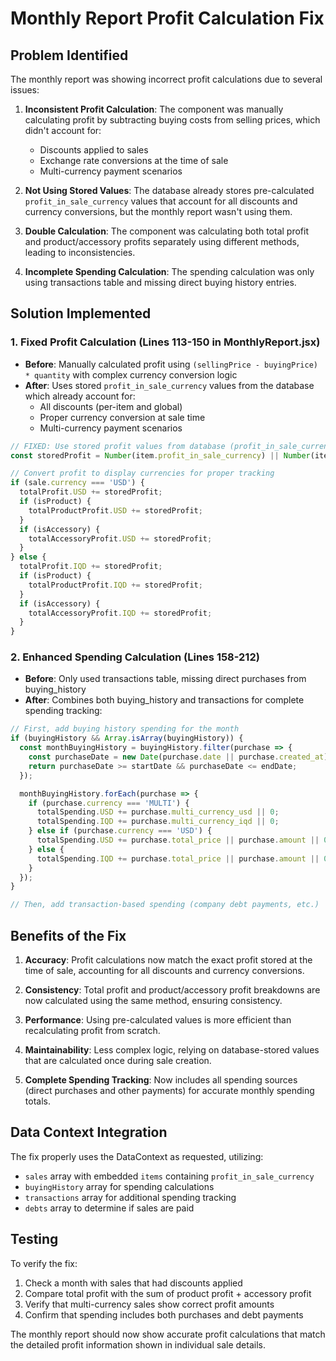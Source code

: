 # Monthly Report Profit Calculation Fix

## Problem Identified
The monthly report was showing incorrect profit calculations due to several issues:

1. **Inconsistent Profit Calculation**: The component was manually calculating profit by subtracting buying costs from selling prices, which didn't account for:
   - Discounts applied to sales
   - Exchange rate conversions at the time of sale
   - Multi-currency payment scenarios

2. **Not Using Stored Values**: The database already stores pre-calculated `profit_in_sale_currency` values that account for all discounts and currency conversions, but the monthly report wasn't using them.

3. **Double Calculation**: The component was calculating both total profit and product/accessory profits separately using different methods, leading to inconsistencies.

4. **Incomplete Spending Calculation**: The spending calculation was only using transactions table and missing direct buying history entries.

## Solution Implemented

### 1. Fixed Profit Calculation (Lines 113-150 in MonthlyReport.jsx)
- **Before**: Manually calculated profit using `(sellingPrice - buyingPrice) * quantity` with complex currency conversion logic
- **After**: Uses stored `profit_in_sale_currency` values from the database which already account for:
  - All discounts (per-item and global)
  - Proper currency conversion at sale time
  - Multi-currency payment scenarios

```jsx
// FIXED: Use stored profit values from database (profit_in_sale_currency) which accounts for discounts
const storedProfit = Number(item.profit_in_sale_currency) || Number(item.profit) || 0;

// Convert profit to display currencies for proper tracking
if (sale.currency === 'USD') {
  totalProfit.USD += storedProfit;
  if (isProduct) {
    totalProductProfit.USD += storedProfit;
  }
  if (isAccessory) {
    totalAccessoryProfit.USD += storedProfit;
  }
} else {
  totalProfit.IQD += storedProfit;
  if (isProduct) {
    totalProductProfit.IQD += storedProfit;
  }
  if (isAccessory) {
    totalAccessoryProfit.IQD += storedProfit;
  }
}
```

### 2. Enhanced Spending Calculation (Lines 158-212)
- **Before**: Only used transactions table, missing direct purchases from buying_history
- **After**: Combines both buying_history and transactions for complete spending tracking:

```jsx
// First, add buying history spending for the month
if (buyingHistory && Array.isArray(buyingHistory)) {
  const monthBuyingHistory = buyingHistory.filter(purchase => {
    const purchaseDate = new Date(purchase.date || purchase.created_at);
    return purchaseDate >= startDate && purchaseDate <= endDate;
  });

  monthBuyingHistory.forEach(purchase => {
    if (purchase.currency === 'MULTI') {
      totalSpending.USD += purchase.multi_currency_usd || 0;
      totalSpending.IQD += purchase.multi_currency_iqd || 0;
    } else if (purchase.currency === 'USD') {
      totalSpending.USD += purchase.total_price || purchase.amount || 0;
    } else {
      totalSpending.IQD += purchase.total_price || purchase.amount || 0;
    }
  });
}

// Then, add transaction-based spending (company debt payments, etc.)
```

## Benefits of the Fix

1. **Accuracy**: Profit calculations now match the exact profit stored at the time of sale, accounting for all discounts and currency conversions.

2. **Consistency**: Total profit and product/accessory profit breakdowns are now calculated using the same method, ensuring consistency.

3. **Performance**: Using pre-calculated values is more efficient than recalculating profit from scratch.

4. **Maintainability**: Less complex logic, relying on database-stored values that are calculated once during sale creation.

5. **Complete Spending Tracking**: Now includes all spending sources (direct purchases and other payments) for accurate monthly spending totals.

## Data Context Integration
The fix properly uses the DataContext as requested, utilizing:
- `sales` array with embedded `items` containing `profit_in_sale_currency`
- `buyingHistory` array for spending calculations
- `transactions` array for additional spending tracking
- `debts` array to determine if sales are paid

## Testing
To verify the fix:
1. Check a month with sales that had discounts applied
2. Compare total profit with the sum of product profit + accessory profit
3. Verify that multi-currency sales show correct profit amounts
4. Confirm that spending includes both purchases and debt payments

The monthly report should now show accurate profit calculations that match the detailed profit information shown in individual sale details.
